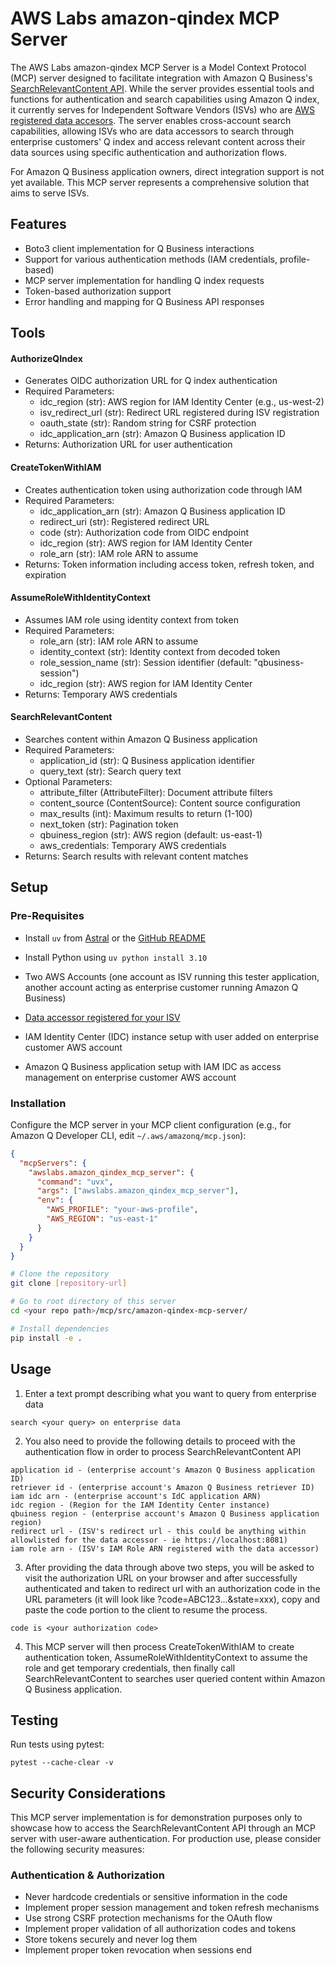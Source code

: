 # AWS Labs amazon-qindex MCP Server

The AWS Labs amazon-qindex MCP Server is a Model Context Protocol (MCP) server designed to facilitate integration with Amazon Q Business's [SearchRelevantContent API](https://docs.aws.amazon.com/amazonq/latest/qbusiness-ug/isv-calling-api-idc.html). While the server provides essential tools and functions for authentication and search capabilities using Amazon Q index, it currently serves for Independent Software Vendors (ISVs) who are [AWS registered data accesors](https://docs.aws.amazon.com/amazonq/latest/qbusiness-ug/isv.html). The server enables cross-account search capabilities, allowing ISVs who are data accessors to search through enterprise customers' Q index and access relevant content across their data sources using specific authentication and authorization flows.

For Amazon Q Business application owners, direct integration support is not yet available. This MCP server represents a comprehensive solution that aims to serve ISVs.

## Features

- Boto3 client implementation for Q Business interactions
- Support for various authentication methods (IAM credentials, profile-based)
- MCP server implementation for handling Q index requests
- Token-based authorization support
- Error handling and mapping for Q Business API responses

## Tools

#### AuthorizeQIndex
- Generates OIDC authorization URL for Q index authentication
- Required Parameters:
  - idc_region (str): AWS region for IAM Identity Center (e.g., us-west-2)
  - isv_redirect_url (str): Redirect URL registered during ISV registration
  - oauth_state (str): Random string for CSRF protection
  - idc_application_arn (str): Amazon Q Business application ID
- Returns: Authorization URL for user authentication

#### CreateTokenWithIAM
- Creates authentication token using authorization code through IAM
- Required Parameters:
  - idc_application_arn (str): Amazon Q Business application ID
  - redirect_uri (str): Registered redirect URL
  - code (str): Authorization code from OIDC endpoint
  - idc_region (str): AWS region for IAM Identity Center
  - role_arn (str): IAM role ARN to assume
- Returns: Token information including access token, refresh token, and expiration

#### AssumeRoleWithIdentityContext
- Assumes IAM role using identity context from token
- Required Parameters:
  - role_arn (str): IAM role ARN to assume
  - identity_context (str): Identity context from decoded token
  - role_session_name (str): Session identifier (default: "qbusiness-session")
  - idc_region (str): AWS region for IAM Identity Center
- Returns: Temporary AWS credentials

#### SearchRelevantContent
- Searches content within Amazon Q Business application
- Required Parameters:
  - application_id (str): Q Business application identifier
  - query_text (str): Search query text
- Optional Parameters:
  - attribute_filter (AttributeFilter): Document attribute filters
  - content_source (ContentSource): Content source configuration
  - max_results (int): Maximum results to return (1-100)
  - next_token (str): Pagination token
  - qbuiness_region (str): AWS region (default: us-east-1)
  - aws_credentials: Temporary AWS credentials
- Returns: Search results with relevant content matches

## Setup

### Pre-Requisites
- Install `uv` from [Astral](https://docs.astral.sh/uv/getting-started/installation/) or the [GitHub README](https://github.com/astral-sh/uv#installation)
- Install Python using `uv python install 3.10`

- Two AWS Accounts (one account as ISV running this tester application, another account acting as enterprise customer running Amazon Q Business)
- [Data accessor registered for your ISV](https://docs.aws.amazon.com/amazonq/latest/qbusiness-ug/isv-info-to-provide.html)
- IAM Identity Center (IDC) instance setup with user added on enterprise customer AWS account
- Amazon Q Business application setup with IAM IDC as access management on enterprise customer AWS account


### Installation

Configure the MCP server in your MCP client configuration (e.g., for Amazon Q Developer CLI, edit `~/.aws/amazonq/mcp.json`):

```json
{
  "mcpServers": {
    "awslabs.amazon_qindex_mcp_server": {
      "command": "uvx",
      "args": ["awslabs.amazon_qindex_mcp_server"],
      "env": {
        "AWS_PROFILE": "your-aws-profile",
        "AWS_REGION": "us-east-1"
      }
    }
  }
}
```

```bash
# Clone the repository
git clone [repository-url]

# Go to root directory of this server
cd <your repo path>/mcp/src/amazon-qindex-mcp-server/

# Install dependencies
pip install -e .
```

## Usage

1. Enter a text prompt describing what you want to query from enterprise data

```
search <your query> on enterprise data
```

2. You also need to provide the following details to proceed with the authentication flow in order to process SearchRelevantContent API

```
application id - (enterprise account's Amazon Q Business application ID)
retriever id - (enterprise account's Amazon Q Business retriever ID)
iam idc arn - (enterprise account's IdC application ARN)
idc region - (Region for the IAM Identity Center instance)
qbuiness region - (enterprise account's Amazon Q Business application region)
redirect url - (ISV's redirect url - this could be anything within allowlisted for the data accessor - ie https://localhost:8081)
iam role arn - (ISV's IAM Role ARN registered with the data accessor)
```

3. After providing the data through above two steps, you will be asked to visit the authorization URL on your browser and after successfully authenticated and taken to redirect url with an authorization code in the URL parameters (it will look like ?code=ABC123...&state=xxx), copy and paste the code portion to the client to resume the process.

```
code is <your authorization code>
```

4. This MCP server will then process CreateTokenWithIAM to create authentication token, AssumeRoleWithIdentityContext to assume the role and get temporary credentials, then finally call SearchRelevantContent to searches user queried content within Amazon Q Business application.

## Testing

Run tests using pytest:
```
pytest --cache-clear -v
```

## Security Considerations

This MCP server implementation is for demonstration purposes only to showcase how to access the SearchRelevantContent API through an MCP server with user-aware authentication. For production use, please consider the following security measures:

### Authentication & Authorization
- Never hardcode credentials or sensitive information in the code
- Implement proper session management and token refresh mechanisms
- Use strong CSRF protection mechanisms for the OAuth flow
- Implement proper validation of all authorization codes and tokens
- Store tokens securely and never log them
- Implement proper token revocation when sessions end
